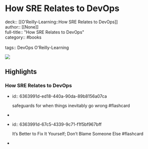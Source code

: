 # How SRE Relates to DevOps

deck:: [[O'Reilly-Learning::How SRE Relates to DevOps]]\
author:: [[None]]\
full-title:: "How SRE Relates to DevOps"\
category:: #books\
\
tags:: DevOps O'Reilly-Learning  

![](https://learning.oreilly.com/covers/9781492030645/)
## Highlights
### How SRE Relates to DevOps
- id:: 6363991d-ed18-440a-90da-89b8156a07ca
  
  safeguards for when things inevitably go wrong #flashcard
-
- id:: 6363991d-67c5-4339-9c71-f1f5bf967bff
  
  It’s Better to Fix It Yourself; Don’t Blame Someone Else #flashcard
-